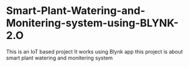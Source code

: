 # Smart-Plant-Watering-and-Monitering-system-using-BLYNK-2.O
 This is an IoT based project 
 It works using Blynk app
 this project is about smart plant watering and monitering system
